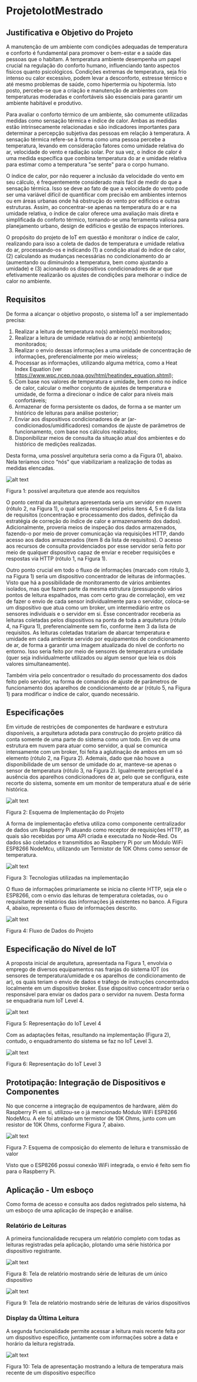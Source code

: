 # ProjetoIotMestrado

## Justificativa e Objetivo do Projeto
A manutenção de um ambiente com condições adequadas de temperatura e conforto é fundamental para promover o bem-estar e a saúde das pessoas que o habitam. A temperatura ambiente desempenha um papel crucial na regulação do conforto humano, influenciando tanto aspectos físicos quanto psicológicos. Condições extremas de temperatura, seja frio intenso ou calor excessivo, podem levar a desconforto, estresse térmico e até mesmo problemas de saúde, como hipertermia ou hipotermia. Isto posto, percebe-se que a criação e manutenção de ambientes com temperaturas moderadas e confortáveis são essenciais para garantir um ambiente habitável e produtivo.

Para avaliar o conforto térmico de um ambiente, são comumente utilizadas medidas como sensação térmica e índice de calor. Ambas as medidas estão intrinsecamente relacionadas e são indicadores importantes para determinar a percepção subjetiva das pessoas em relação à temperatura. A sensação térmica refere-se à forma como uma pessoa percebe a temperatura, levando em consideração fatores como umidade relativa do ar, velocidade do vento e radiação solar. Por sua vez, o índice de calor é uma medida específica que combina temperatura do ar e umidade relativa para estimar como a temperatura "se sente" para o corpo humano.

O índice de calor, por não requerer a inclusão da velocidade do vento em seu cálculo, é frequentemente considerado mais fácil de medir do que a sensação térmica. Isso se deve ao fato de que a velocidade do vento pode ser uma variável difícil de quantificar com precisão em ambientes internos ou em áreas urbanas onde há obstrução do vento por edifícios e outras estruturas. Assim, ao concentrar-se apenas na temperatura do ar e na umidade relativa, o índice de calor oferece uma avaliação mais direta e simplificada do conforto térmico, tornando-se uma ferramenta valiosa para planejamento urbano, design de edifícios e gestão de espaços interiores.

O propósito do projeto de IoT em questão é monitorar o índice de calor, realizando para isso a coleta de dados de temperatura e umidade relativa do ar, processando-os e indicando (1) a condição atual do índice de calor, (2) calculando as mudanças necessárias no condicionamento do ar (aumentando ou diminuindo a temperatura, bem como ajustando a umidade) e (3) acionando os dispositivos condicionadores de ar que efetivamente realizarão os ajustes de condições para melhorar o índice de calor no ambiente.

## Requisitos
De forma a alcançar o objetivo proposto, o sistema IoT a ser implementado precisa:
1. Realizar a leitura de temperatura no(s) ambiente(s) monitorados;
2. Realizar a leitura de umidade relativa do ar no(s) ambiente(s) monitorados;
3. Realizar o envio dessas informações a uma unidade de concentração de informações, preferencialmente por meio wireless;
4. Processar as informações, utilizando alguma métrica, como a Heat Index Equation (ver https://www.wpc.ncep.noaa.gov/html/heatindex_equation.shtml);
5. Com base nos valores de temperatura e umidade, bem como no índice de calor, calcular o melhor conjunto de ajustes de temperatura e umidade, de forma a direcionar o índice de calor para níveis mais confortáveis;
6. Armazenar de forma persistente os dados, de forma a se manter um histórico de leituras para análise posterior;
7. Enviar aos dispositivos condicionadores de ar (ar-condicionados/umidificadores) comandos de ajuste de parâmetros de funcionamento, com base nos cálculos realizados;
8. Disponibilizar meios de consulta da situação atual dos ambientes e do histórico de medições realizadas.

Desta forma, uma possível arquitetura seria como a da Figura 01, abaixo. Nela teríamos cinco “nós” que viabilizariam a realização de todas as medidas elencadas.

![alt text](https://github.com/saintclair-lima/ProjetoIotMestrado/blob/main/images/Figura1.png?raw=true)

Figura 1: possível arquitetura que atende aos requisitos

O ponto central da arquitetura apresentada seria um servidor em nuvem (rótulo 2, na Figura 1), o qual seria responsável pelos itens 4, 5 e 6 da lista de requisitos (concentração e processamento dos dados, definição da estratégia de correção do índice de calor e armazenamento dos dados). Adicionalmente, proveria meios de inspeção dos dados armazenados, fazendo-o por meio de prover comunicação via requisições HTTP, dando acesso aos dados armazenados (item 8 da lista de requisitos). O acesso aos recursos de consulta providenciados por esse servidor seria feito por meio de qualquer dispositivo capaz de enviar e receber requisições e respostas via HTTP (rótulo 1, na Figura 1).

Outro ponto crucial em todo o fluxo de informações (marcado com rótulo 3, na Figura 1) seria um dispositivo concentrador de leituras de informações. Visto que há a possibilidade de monitoramento de vários ambientes isolados, mas que fazem parte da mesma estrutura (pressupondo vários pontos de leitura espalhados, mas com certo grau de correlação), em vez de fazer o envio de cada sensor individualmente para o servidor, coloca-se um dispositivo que atua como um broker, um intermediário entre os sensores individuais e o servidor em si.
Esse concentrador receberia as leituras coletadas pelos dispositivos na ponta de toda a arquitetura (rótulo 4, na Figura 1), preferencialmente sem fio, conforme item 3 da lista de requisitos. As leituras coletadas tratariam de abarcar temperatura e umidade em cada ambiente servido por equipamentos de condicionamento de ar, de forma a garantir uma imagem atualizada do nível de conforto no entorno. Isso seria feito por meio de sensores de temperatura e umidade (quer seja individualmente utilizados ou algum sensor que leia os dois valores simultaneamente).

Também viria pelo concentrador o resultado do processamento dos dados feito pelo servidor, na forma de comandos de ajuste de parâmetros de funcionamento dos aparelhos de condicionamento de ar (rótulo 5, na Figura 1) para modificar o índice de calor, quando necessário.

## Especificações
Em virtude de restrições de componentes de hardware e estrutura disponíveis, a arquitetura adotada para construção do projeto prático dá conta somente de uma parte do sistema como um todo. Em vez de uma estrutura em nuvem para atuar como servidor, a qual se comunica intensamente com um broker, foi feita a aglutinação de ambos em um só elemento (rótulo 2, na Figura 2).
Ademais, dado que não houve a disponibilidade de um sensor de umidade do ar, manteve-se apenas o sensor de temperatura (rótulo 3, na Figura 2). Igualmente perceptível é a ausência dos aparelhos condicionadores de ar, pelo que se configura, este recorte do sistema, somente em um monitor de temperatura atual e de série histórica.

![alt text](https://github.com/saintclair-lima/ProjetoIotMestrado/blob/main/images/Figura2.png?raw=true)

Figura 2: Esquema de Implementação do Projeto

A forma de implementação efetiva utiliza como componente centralizador de dados um Raspberry Pi atuando como receptor de requisições HTTP, as quais são recebidas por uma API criada e executada no Node-Red. Os dados são coletados e transmitidos ao Raspberry Pi por um Módulo WiFi ESP8266 NodeMcu, utilizando um Termistor de 10K Ohms como sensor de temperatura.

![alt text](https://github.com/saintclair-lima/ProjetoIotMestrado/blob/main/images/Figura3.png?raw=true)

Figura 3: Tecnologias utilizadas na implementação

O fluxo de informações primariamente se inicia no cliente HTTP, seja ele o ESP8266, com o envio das leituras de temperatura coletadas, ou o requisitante de relatórios das informações já existentes no banco. A Figura 4, abaixo, representa o fluxo de informações descrito.

![alt text](https://github.com/saintclair-lima/ProjetoIotMestrado/blob/main/images/Figura4.png?raw=true)

Figura 4: Fluxo de Dados do Projeto

## Especificação do Nível de IoT
A proposta inicial de arquitetura, apresentada na Figura 1, envolvia o emprego de diversos equipamentos nas franjas do sistema IOT (os sensores de temperatura/umidade e os aparelhos de condicionamento de ar), os quais teriam o envio de dados e tráfego de instruções concentrados localmente em um dispositivo broker. Esse dispositivo concentrador seria o responsável para enviar os dados para o servidor na nuvem. Desta forma se enquadraria num IoT Level 4.

![alt text](https://github.com/saintclair-lima/ProjetoIotMestrado/blob/main/images/Figura5.png?raw=true)

Figura 5: Representação do IoT Level 4

Com as adaptações feitas, resultando na implementação (Figura 2), contudo, o enquadramento do sistema se faz no IoT Level 3.

![alt text](https://github.com/saintclair-lima/ProjetoIotMestrado/blob/main/images/Figura6.png?raw=true)

Figura 6: Representação do IoT Level 3

## Prototipação: Integração de Dispositivos e Componentes
No que concerne a integração de equipamentos de hardware, além do Raspberry Pi em si, utilizou-se o já mencionado Módulo WiFi ESP8266 NodeMcu. A ele foi atrelado um termistor de 10K Ohms, junto com um resistor de 10K Ohms, conforme Figura 7, abaixo.

![alt text](https://github.com/saintclair-lima/ProjetoIotMestrado/blob/main/images/Figura7.png?raw=true)

Figura 7: Esquema de composição do elemento de leitura e transmissão de valor

Visto que o ESP8266 possui conexão WiFi integrada, o envio é feito sem fio para o Raspberry Pi.

## Aplicação - Um esboço
Como forma de acesso e consulta aos dados registrados pelo sistema, há um esboço de uma aplicação de inspeção e análise.
### Relatório de Leituras
A primeira funcionalidade recupera um relatório completo com todas as leituras registradas pela aplicação, plotando uma série histórica por dispositivo registrante.

![alt text](https://github.com/saintclair-lima/ProjetoIotMestrado/blob/main/images/Figura8.png?raw=true)

Figura 8: Tela de relatório mostrando série de leituras de um único dispositivo

![alt text](https://github.com/saintclair-lima/ProjetoIotMestrado/blob/main/images/Figura9.png?raw=true)

Figura 9: Tela de relatório mostrando série de leituras de vários dispositivos


### Display da Última Leitura
A segunda funcionalidade permite acessar a leitura mais recente feita por um dispositivo específico, juntamente com informações sobre a data e horário da leitura registrada.

![alt text](https://github.com/saintclair-lima/ProjetoIotMestrado/blob/main/images/Figura10_.png?raw=true)

Figura 10: Tela de apresentação mostrando a leitura de temperatura mais recente de um dispositivo específico
